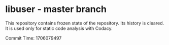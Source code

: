 # libuser - master branch

This repository contains frozen state of the repository.
Its history is cleared. It is used only for static code
analysis with Codacy.

Commit Time: 1706079497